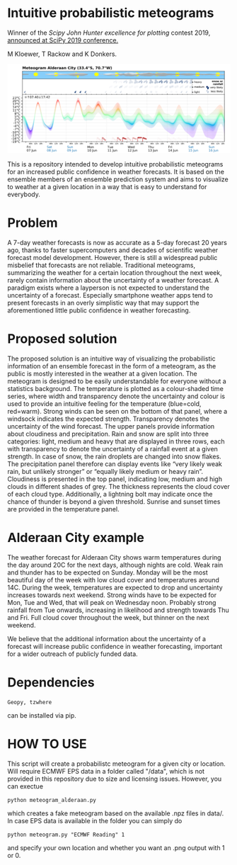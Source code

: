 # Intuitive probabilistic meteograms

Winner of the *Scipy John Hunter excellence for plotting* contest 2019, [announced at SciPy 2019 conference.](https://twitter.com/SciPyConf/status/1149699985455362048)

M Kloewer, T Rackow and K Donkers.

![meteogram](examples/meteogram_Alderaan%20City.png?raw=true "Meteogram")

This is a repository intended to develop intuitive probabilistic meteograms for an increased public confidence in weather forecasts. It is based on the ensemble members of an ensemble prediction system and aims to visualize to weather at a given location in a way that is easy to understand for everybody.

# Problem

A 7-day weather forecasts is now as accurate as a 5-day forecast 20 years ago, thanks to faster supercomputers and decades of scientific weather forecast model development. However, there is still a widespread public misbelief that forecasts are not reliable. Traditional meteograms, summarizing the weather for a certain location throughout the next week, rarely contain information about the uncertainty of a weather forecast. A paradigm exists where a layperson is not expected to understand the uncertainty of a forecast. Especially smartphone weather apps tend to present forecasts in an overly simplistic way that may support the aforementioned little public confidence in weather forecasting.

# Proposed solution

The proposed solution is an intuitive way of visualizing the probabilistic information of an ensemble forecast in the form of a meteogram, as the public is mostly interested in the weather at a given location. The meteogram is designed to be easily understandable for everyone without a statistics background. The temperature is plotted as a colour-shaded time series, where width and transparency denote the uncertainty and colour is used to provide an intuitive feeling for the temperature (blue=cold, red=warm). Strong winds can be seen on the bottom of that panel, where a windsock indicates the expected strength. Transparency denotes the uncertainty of the wind forecast. The upper panels provide information about cloudiness and precipitation. Rain and snow are split into three categories: light, medium and heavy that are displayed in three rows, each with transparency to denote the uncertainty of a rainfall event at a given strength. In case of snow, the rain droplets are changed into snow flakes. The precipitation panel therefore can display events like “very likely weak rain, but unlikely stronger” or “equally likely medium or heavy rain”. Cloudiness is presented in the top panel, indicating low, medium and high clouds in different shades of grey. The thickness represents the cloud cover of each cloud type. Additionally, a lightning bolt may indicate once the chance of thunder is beyond a given threshold. Sunrise and sunset times are provided in the temperature panel.

# Alderaan City example

The weather forecast for Alderaan City shows warm temperatures during the day around 20C for the next days, although nights are cold. Weak rain and thunder has to be expected on Sunday. Monday will be the most beautiful day of the week with low cloud cover and temperatures around 14C. During the week, temperatures are expected to drop and uncertainty increases towards next weekend. Strong winds have to be expected for Mon, Tue and Wed, that will peak on Wednesday noon. Probably strong rainfall from Tue onwards, increasing in likelihood and strength towards Thu and Fri. Full cloud cover throughout the week, but thinner on the next weekend.

We believe that the additional information about the uncertainty of a forecast will increase public confidence in weather forecasting, important for a wider outreach of publicly funded data.

# Dependencies

    Geopy, tzwhere

can be installed via pip.

# HOW TO USE

This script will create a probabilistc meteogram for a given city or location. Will require ECMWF EPS data in a folder called "/data", which is not provided in this repository due to size and licensing issues. However, you can exectue

    python meteogram_alderaan.py
    
which creates a fake meteogram based on the available .npz files in data/. In case EPS data is available in the folder you can simply do

    python meteogram.py "ECMWF Reading" 1

and specify your own location and whether you want an .png output with 1 or 0.
